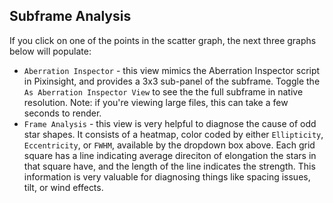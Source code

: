 ## Subframe Analysis 
[//]: # (src/assets/frame_analysis.png)
If you click on one of the points in the scatter graph, the next three graphs below will populate:
- `Aberration Inspector` - this view mimics the Aberration Inspector script in Pixinsight, and provides a 3x3 sub-panel of the subframe.  Toggle the `As Aberration Inspector View` to see the the full subframe in native resolution.  Note: if you're viewing large files, this can take a few seconds to render.
- `Frame Analysis` - this view is very helpful to diagnose the cause of odd star shapes.  It consists of a heatmap, color coded by either `Ellipticity`, `Eccentricity`, or `FWHM`, available by the dropdown box above.  Each grid square has a line indicating average direciton of elongation the stars in that square have, and the length of the line indicates the strength.  This information is very valuable for diagnosing things like spacing issues, tilt, or wind effects.
<!-- - `Radial Analysis` - this view shows the FWHM and ellipticity for stars at different radial distances from the center of the subframe. -->